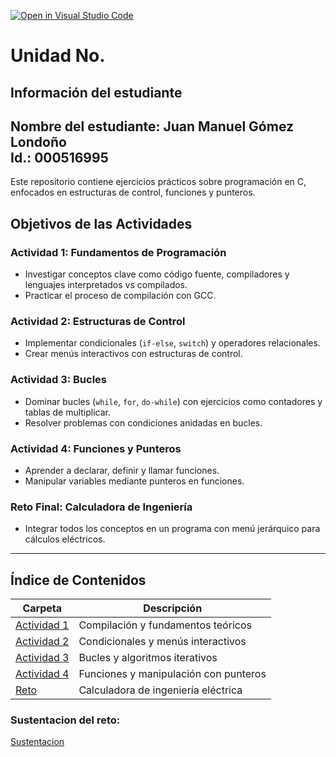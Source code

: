 [![Open in Visual Studio Code](https://classroom.github.com/assets/open-in-vscode-2e0aaae1b6195c2367325f4f02e2d04e9abb55f0b24a779b69b11b9e10269abc.svg)](https://classroom.github.com/online_ide?assignment_repo_id=18559854&assignment_repo_type=AssignmentRepo)
# Unidad No. 
## Información del estudiante   
Nombre del estudiante: Juan Manuel Gómez Londoño    
Id.: 000516995   
---
Este repositorio contiene ejercicios prácticos sobre programación en C, enfocados en estructuras de control, funciones y punteros.

## Objetivos de las Actividades

### Actividad 1: Fundamentos de Programación
- Investigar conceptos clave como código fuente, compiladores y lenguajes interpretados vs compilados.
- Practicar el proceso de compilación con GCC.

### Actividad 2: Estructuras de Control
- Implementar condicionales (`if-else`, `switch`) y operadores relacionales.
- Crear menús interactivos con estructuras de control.

### Actividad 3: Bucles
- Dominar bucles (`while`, `for`, `do-while`) con ejercicios como contadores y tablas de multiplicar.
- Resolver problemas con condiciones anidadas en bucles.

### Actividad 4: Funciones y Punteros
- Aprender a declarar, definir y llamar funciones.
- Manipular variables mediante punteros en funciones.

### Reto Final: Calculadora de Ingeniería
- Integrar todos los conceptos en un programa con menú jerárquico para cálculos eléctricos.

---

## Índice de Contenidos

| Carpeta | Descripción |
|---------|-------------|
| [Actividad 1](ACTIVIDAD_1/BITACORA.md) | Compilación y fundamentos teóricos |
| [Actividad 2](ACTIVIDAD_2/BITACORA.md) | Condicionales y menús interactivos |
| [Actividad 3](ACTIVIDAD_3/BITACAORA.md) | Bucles y algoritmos iterativos |
| [Actividad 4](ACTIVIDAD_4/BITACORA.md) | Funciones y manipulación con punteros |
| [Reto](RETOS/RETO_1.md) | Calculadora de ingeniería eléctrica |

### Sustentacion del reto:
[Sustentacion]()